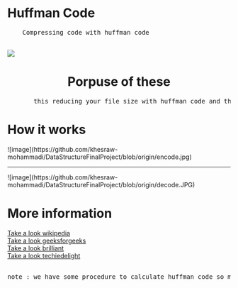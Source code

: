 <!DOCTYPE html>
<html>
<body>

<h1>Huffman Code</h1> 
<pre>    Compressing code with huffman code</pre><br>
<img src="https://files.fm/thumb_show.php?i=tysjw4rht">
<h1 style="text-align:center;">Porpuse of these</h1>
<pre>       this reducing your file size with huffman code and then you can decode your file(decompress) to have your original file</pre> 
<h1>How it works</h1>
![image](https://github.com/khesraw-mohammadi/DataStructureFinalProject/blob/origin/encode.jpg)

<br>
<hr>
![image](https://github.com/khesraw-mohammadi/DataStructureFinalProject/blob/origin/decode.JPG)

<h1>More information</h1>
<a href="https://en.wikipedia.org/wiki/Huffman_coding#:~:text=In%20computer%20science%20and%20information,used%20for%20lossless%20data%20compression.&text=The%20output%20from%20Huffman's%20algorithm,a%20character%20in%20a%20file).">
Take a look wikipedia</a><br>
<a href="https://www.geeksforgeeks.org/huffman-coding-greedy-algo-3/">
Take a look geeksforgeeks</a><br>
<a href="https://brilliant.org/wiki/huffman-encoding/">
Take a look brilliant</a><br>
<a href="https://www.techiedelight.com/huffman-coding/">
Take a look techiedelight</a><br><br>
<pre>note : we have some procedure to calculate huffman code so maybe you see diffrent procedure in the internet</pre>

</html>
</body>
